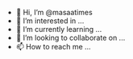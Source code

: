 - 👋 Hi, I’m @masaatimes
- 👀 I’m interested in ...
- 🌱 I’m currently learning ...
- 💞️ I’m looking to collaborate on ...
- 📫 How to reach me ...

<!---
masaatimes/masaatimes is a ✨ special ✨ repository because its `README.md` (this file) appears on your GitHub profile.
You can click the Preview link to take a look at your changes.
--->
